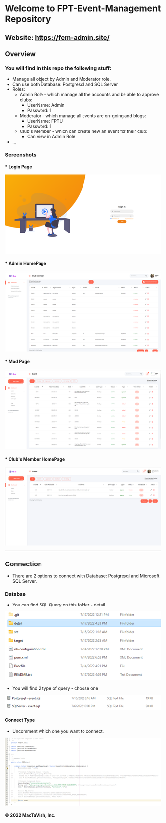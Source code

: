 # Welcome to FPT-Event-Management Repository

## Website: https://fem-admin.site/

## Overview

### You will find in this repo the following stuff:

* Manage all object by Admin and Moderator role.
* Can use both Database: Postgresql and SQL Server
* Roles: 
	* Admin Role - which manage all the accounts and be able to approve clubs: 
		- UserName: Admin 
		- Password: 1
	* Moderator - which manage all events are on-going and blogs: 
		- UserName: FPTU
		- Password: 1
	* Club's Member - which can create new an event for their club:
		- Can view in Admin Role
* ...

### Screenshots

#### * Login Page
![Login Page](https://github.com/happy-devoloper/event-management/blob/main/detail/images/Login-page.png)

#### * Admin HomePage
![Admin Page](https://github.com/happy-devoloper/event-management/blob/main/detail/images/Admin-page.png)

#### * Mod Page
![Mod Page](https://github.com/happy-devoloper/event-management/blob/main/detail/images/mod-page.png)

#### * Club's Member HomePage
![Club's Member Page](https://github.com/happy-devoloper/event-management/blob/main/detail/images/club-page.png)

---------------

## Connection

* There are 2 options to connect with Database: Postgresql and Microsoft SQL Server.

### Databse
* You can find SQL Query on this folder - detail 

![Connection](https://github.com/happy-devoloper/event-management/blob/main/detail/images/Detail%20Folder.png)

* You will find 2 type of query - choose one

![SQL Query](https://github.com/happy-devoloper/event-management/blob/main/detail/images/connection-type.png)


#### Connect Type
* Uncomment which one you want to connect.

![Connection](https://github.com/happy-devoloper/event-management/blob/main/detail/images/connection.png)


#### © 2022 MacTaVish, Inc.

